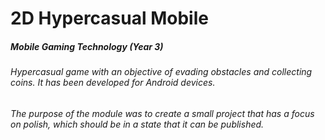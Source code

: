 # 2D Hypercasual Mobile
##### Mobile Gaming Technology (Year 3)

###### Hypercasual game with an objective of evading obstacles and collecting coins. It has been developed for Android devices. 
###### The purpose of the module was to create a small project that has a focus on polish, which should be in a state that it can be published.

